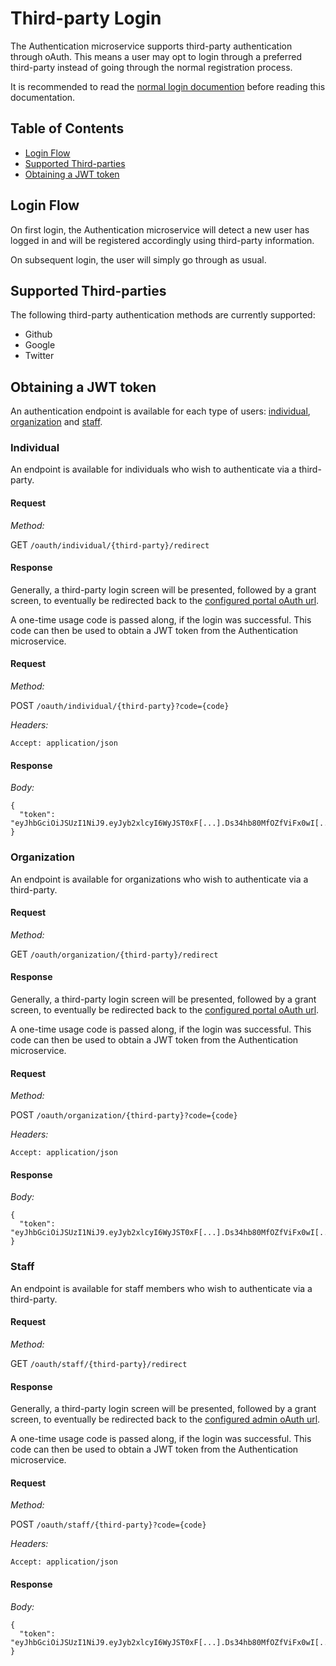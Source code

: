 # Third-party Login

The Authentication microservice supports third-party authentication through oAuth. This means a user may opt to login through a preferred third-party instead of going through the normal registration process.

It is recommended to read the [normal login documention](login.md) before reading this documentation.

## Table of Contents

- [Login Flow](#login-flow)
- [Supported Third-parties](#supported-third-parties)
- [Obtaining a JWT token](#obtaining-a-jwt-token)

## Login Flow

On first login, the Authentication microservice will detect a new user has logged in and will be registered accordingly using third-party information.

On subsequent login, the user will simply go through as usual.

## Supported Third-parties

The following third-party authentication methods are currently supported:

- Github
- Google
- Twitter

## Obtaining a JWT token

An authentication endpoint is available for each type of users: [individual](#individual), [organization](#organization) and [staff](#staff).

### Individual

An endpoint is available for individuals who wish to authenticate via a third-party.

#### Request

_Method:_

GET `/oauth/individual/{third-party}/redirect`

#### Response

Generally, a third-party login screen will be presented, followed by a grant screen, to eventually be redirected back to the [configured portal oAuth url](../references/configurations.md).

A one-time usage code is passed along, if the login was successful. This code can then be used to obtain a JWT token from the Authentication microservice.

#### Request

_Method:_

POST `/oauth/individual/{third-party}?code={code}`

_Headers:_

```
Accept: application/json
```

#### Response

_Body:_

```
{
  "token": "eyJhbGciOiJSUzI1NiJ9.eyJyb2xlcyI6WyJST0xF[...].Ds34hb80MfOZfViFx0wI[...]"
}
```

### Organization

An endpoint is available for organizations who wish to authenticate via a third-party.

#### Request

_Method:_

GET `/oauth/organization/{third-party}/redirect`

#### Response

Generally, a third-party login screen will be presented, followed by a grant screen, to eventually be redirected back to the [configured portal oAuth url](../references/configurations.md).

A one-time usage code is passed along, if the login was successful. This code can then be used to obtain a JWT token from the Authentication microservice.

#### Request

_Method:_

POST `/oauth/organization/{third-party}?code={code}`

_Headers:_

```
Accept: application/json
```

#### Response

_Body:_

```
{
  "token": "eyJhbGciOiJSUzI1NiJ9.eyJyb2xlcyI6WyJST0xF[...].Ds34hb80MfOZfViFx0wI[...]"
}
```

### Staff

An endpoint is available for staff members who wish to authenticate via a third-party.

#### Request

_Method:_

GET `/oauth/staff/{third-party}/redirect`

#### Response

Generally, a third-party login screen will be presented, followed by a grant screen, to eventually be redirected back to the [configured admin oAuth url](../references/configurations.md).

A one-time usage code is passed along, if the login was successful. This code can then be used to obtain a JWT token from the Authentication microservice.

#### Request

_Method:_

POST `/oauth/staff/{third-party}?code={code}`

_Headers:_

```
Accept: application/json
```

#### Response

_Body:_

```
{
  "token": "eyJhbGciOiJSUzI1NiJ9.eyJyb2xlcyI6WyJST0xF[...].Ds34hb80MfOZfViFx0wI[...]"
}
```
